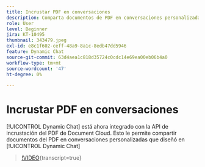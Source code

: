 ```yaml
---
title: Incrustar PDF en conversaciones
description: Comparta documentos de PDF en conversaciones personalizadas que diseñe en Dynamic Chat.
role: User
level: Beginner
jira: KT-10495
thumbnail: 343479.jpeg
exl-id: e8c1f602-ceff-48a9-8a1c-8edb47dd5946
feature: Dynamic Chat
source-git-commit: 63d4aea1c818d35724c0cdc14e69ea00eb06b4a0
workflow-type: tm+mt
source-wordcount: '47'
ht-degree: 0%

---
```


# Incrustar PDF en conversaciones

[!UICONTROL Dynamic Chat] está ahora integrado con la API de incrustación del PDF de Document Cloud. Esto le permite compartir documentos del PDF en conversaciones personalizadas que diseñó en [!UICONTROL Dynamic Chat]

>[!VIDEO](https://video.tv.adobe.com/v/343479/?quality=12&learn=on){transcript=true}
